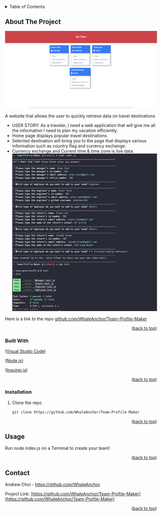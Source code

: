 <div id="top"></div>

<!-- TABLE OF CONTENTS -->
<details>
  <summary>Table of Contents</summary>
  <ol>
    <li>
      <a href="#about-the-project">Team Profile Maker</a>
      <ul>
        <li><a href="#built-with">Built With</a></li>
      </ul>
    </li>
     <li>
      <a href="#getting-started">Getting Started</a>
      <ul>
        <li><a href="#installation">Installation</a></li>
      </ul>
    </li>
    <li><a href="#usage">Usage</a></li>
    <li><a href="#contact">Contact</a></li>
  </ol>
</details>



<!-- ABOUT THE PROJECT -->
## About The Project

![Team Profile Maker](/assets/images/screenshot.png "generated index.html page with employee cards") 

A website that allows the user to quickly retrieve data on travel destinations
* USER STORY: As a traveler, I need a web application that will give me all the information I need to plan my vacation efficiently.
* Home page displays popular travel destinations.
* Selected destination will bring you to the page that displays various information such as country flag and currency exchange.
* Currency exchange and Current time & time zone is live data.
![Team Profile Maker](/assets/images/commandline.png "screenshot of command line application prompts and test") 

Here is a link to the repo <a href="https://github.com/WhaleAnchor/Team-Profile-Maker">github.com/WhaleAnchor/Team-Profile-Maker</a>

<p align="right">(<a href="#top">back to top</a>)</p>



### Built With

<p align ="left">(<a href="https://visualstudio.microsoft.com/">Visual Studio Code</a>)</p>
<p align ="left">(<a href="https://nodejs.org/en/">Node.js</a>)</p>
<p align ="left">(<a href="https://www.npmjs.com/package/inquirer/">Inquirer.js</a>)</p>

<p align="right">(<a href="#top">back to top</a>)</p>



<!-- GETTING STARTED -->

### Installation

1. Clone the repo
   ```sh
   git clone https://github.com/WhaleAnchor/Team-Profile-Maker
   ```

<p align="right">(<a href="#top">back to top</a>)</p>



<!-- USAGE EXAMPLES -->
## Usage

Run node index.js on a Terminal to create your team!


<p align="right">(<a href="#top">back to top</a>)</p>


<!-- CONTACT -->
## Contact

Andrew Choi - https://github.com/WhaleAnchor

Project Link: [https://github.com/WhaleAnchor/Team-Profile-Maker](https://github.com/WhaleAnchor/Team-Profile-Maker)

<p align="right">(<a href="#top">back to top</a>)</p>




